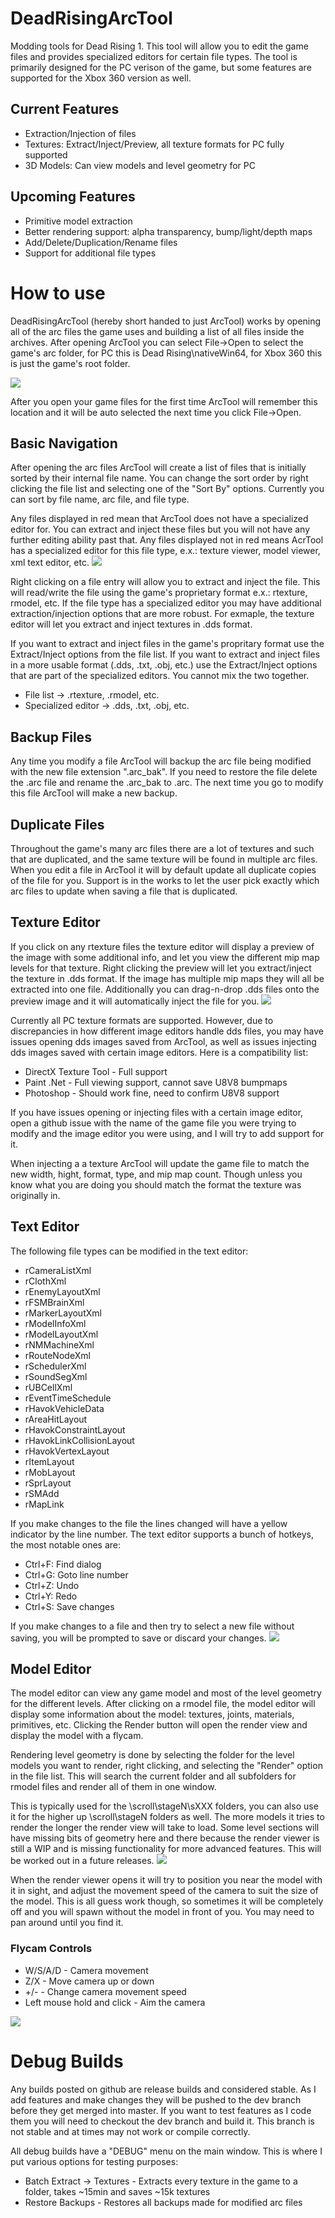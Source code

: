 # DeadRisingArcTool
Modding tools for Dead Rising 1. This tool will allow you to edit the game files and provides specialized editors for certain file types. The tool is primarily designed for the PC verison of the game, but some features are supported for the Xbox 360 version as well.

## Current Features
- Extraction/Injection of files
- Textures: Extract/Inject/Preview, all texture formats for PC fully supported
- 3D Models: Can view models and level geometry for PC

## Upcoming Features
- Primitive model extraction
- Better rendering support: alpha transparency, bump/light/depth maps
- Add/Delete/Duplication/Rename files
- Support for additional file types

# How to use
DeadRisingArcTool (hereby short handed to just ArcTool) works by opening all of the arc files the game uses and building a list of all files inside the archives. After opening ArcTool you can select File->Open to select the game's arc folder, for PC this is Dead Rising\nativeWin64, for Xbox 360 this is just the game's root folder.

![](/Images/open_folder.png)

After you open your game files for the first time ArcTool will remember this location and it will be auto selected the next time you click File->Open.

## Basic Navigation
After opening the arc files ArcTool will create a list of files that is initially sorted by their internal file name. You can change the sort order by right clicking the file list and selecting one of the "Sort By" options. Currently you can sort by file name, arc file, and file type.

Any files displayed in red mean that ArcTool does not have a specialized editor for. You can extract and inject these files but you will not have any further editing ability past that. Any files displayed not in red means AcrTool has a specialized editor for this file type, e.x.: texture viewer, model viewer, xml text editor, etc.
![](/Images/file_view.png)

Right clicking on a file entry will allow you to extract and inject the file. This will read/write the file using the game's proprietary format e.x.: rtexture, rmodel, etc. If the file type has a specialized editor you may have additional extraction/injection options that are more robust. For exmaple, the texture editor will let you extract and inject textures in .dds format. 

If you want to extract and inject files in the game's propritary format use the Extract/Inject options from the file list. If you want to extract and inject files in a more usable format (.dds, .txt, .obj, etc.) use the Extract/Inject options that are part of the specialized editors. You cannot mix the two together.
- File list -> .rtexture, .rmodel, etc.
- Specialized editor -> .dds, .txt, .obj, etc.

## Backup Files
Any time you modify a file ArcTool will backup the arc file being modified with the new file extension ".arc_bak". If you need to restore the file delete the .arc file and rename the .arc_bak to .arc. The next time you go to modify this file ArcTool will make a new backup.

## Duplicate Files
Throughout the game's many arc files there are a lot of textures and such that are duplicated, and the same texture will be found in multiple arc files. When you edit a file in ArcTool it will by default update all duplicate copies of the file for you. Support is in the works to let the user pick exactly which arc files to update when saving a file that is duplicated.

## Texture Editor
If you click on any rtexture files the texture editor will display a preview of the image with some additional info, and let you view the different mip map levels for that texture. Right clicking the preview will let you extract/inject the texture in .dds format. If the image has multiple mip maps they will all be extracted into one file. Additionally you can drag-n-drop .dds files onto the preview image and it will automatically inject the file for you.
![](/Images/texture_editor.png)

Currently all PC texture formats are supported. However, due to discrepancies in how different image editors handle dds files, you may have issues opening dds images saved from ArcTool, as well as issues injecting dds images saved with certain image editors. Here is a compatibility list:
- DirectX Texture Tool - Full support
- Paint .Net - Full viewing support, cannot save U8V8 bumpmaps
- Photoshop - Should work fine, need to confirm U8V8 support

If you have issues opening or injecting files with a certain image editor, open a github issue with the name of the game file you were trying to modify and the image editor you were using, and I will try to add support for it.

When injecting a a texture ArcTool will update the game file to match the new width, hight, format, type, and mip map count. Though unless you know what you are doing you should match the format the texture was originally in.

## Text Editor
The following file types can be modified in the text editor:
- rCameraListXml
- rClothXml
- rEnemyLayoutXml
- rFSMBrainXml
- rMarkerLayoutXml
- rModelInfoXml
- rModelLayoutXml
- rNMMachineXml
- rRouteNodeXml
- rSchedulerXml
- rSoundSegXml
- rUBCellXml
- rEventTimeSchedule
- rHavokVehicleData
- rAreaHitLayout
- rHavokConstraintLayout
- rHavokLinkCollisionLayout
- rHavokVertexLayout
- rItemLayout
- rMobLayout
- rSprLayout
- rSMAdd
- rMapLink

If you make changes to the file the lines changed will have a yellow indicator by the line number. The text editor supports a bunch of hotkeys, the most notable ones are:
- Ctrl+F: Find dialog
- Ctrl+G: Goto line number
- Ctrl+Z: Undo
- Ctrl+Y: Redo
- Ctrl+S: Save changes

If you make changes to a file and then try to select a new file without saving, you will be prompted to save or discard your changes.
![](/Images/text_editor.png)

## Model Editor
The model editor can view any game model and most of the level geometry for the different levels. After clicking on a rmodel file, the model editor will display some information about the model: textures, joints, materials, primitives, etc. Clicking the Render button will open the render view and display the model with a flycam.

Rendering level geometry is done by selecting the folder for the level models you want to render, right clicking, and selecting the "Render" option in the file list. This will search the current folder and all subfolders for rmodel files and render all of them in one window. 

This is typically used for the \scroll\stageN\sXXX folders, you can also use it for the higher up \scroll\stageN folders as well. The more models it tries to render the longer the render view will take to load. Some level sections will have missing bits of geometry here and there because the render viewer is still a WIP and is missing functionality for more advanced features. This will be worked out in a future releases.
![](/Images/bulk_render.png)

When the render viewer opens it will try to position you near the model with it in sight, and adjust the movement speed of the camera to suit the size of the model. This is all guess work though, so sometimes it will be completely off and you will spawn without the model in front of you. You may need to pan around until you find it.

### Flycam Controls
- W/S/A/D - Camera movement
- Z/X - Move camera up or down
- +/- - Change camera movement speed
- Left mouse hold and click - Aim the camera

![](/Images/model_editor.png)

# Debug Builds
Any builds posted on github are release builds and considered stable. As I add features and make changes they will be pushed to the dev branch before they get merged into master. If you want to test features as I code them you will need to checkout the dev branch and build it. This branch is not stable and at times may not work or compile correctly.

All debug builds have a "DEBUG" menu on the main window. This is where I put various options for testing purposes:
- Batch Extract -> Textures - Extracts every texture in the game to a folder, takes ~15min and saves ~15k textures
- Restore Backups - Restores all backups made for modified arc files

